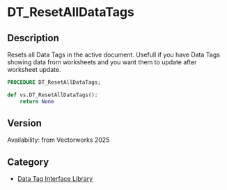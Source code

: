 # DT_ResetAllDataTags

## Description
Resets all Data Tags in the active document. Usefull if you have Data Tags showing data from worksheets and you want them to update after worksheet update.

```pascal
PROCEDURE DT_ResetAllDataTags;
```

```python
def vs.DT_ResetAllDataTags():
    return None
```

## Version
Availability: from Vectorworks 2025

## Category
* [Data Tag Interface Library](../Categories/Data%20Tag%20Interface%20Library.md)
